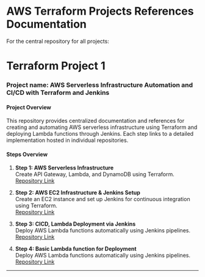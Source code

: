 # AWS Terraform Projects References Documentation
For the central repository for all projects:  

# **Terraform Project 1**
### **Project name: AWS Serverless Infrastructure Automation and CI/CD with Terraform and Jenkins**  



#### **Project Overview**  
This repository provides centralized documentation and references for creating and automating AWS serverless infrastructure using Terraform and deploying Lambda functions through Jenkins. Each step links to a detailed implementation hosted in individual repositories.



#### **Steps Overview**  

1. **Step 1: AWS Serverless Infrastructure**  
   Create API Gateway, Lambda, and DynamoDB using Terraform.  
   [Repository Link](https://github.com/arifhossen/aws-infra-terraform-apigateway-lambda-dynamodb)

2. **Step 2: AWS EC2 Infrastructure & Jenkins Setup**  
   Create an EC2 instance and set up Jenkins for continuous integration using Terraform.  
   [Repository Link](https://github.com/arifhossen/aws-ec2-infra-with-jenkins-setup-by-terraform)

3. **Step 3: CICD, Lambda Deployment via Jenkins**  
   Deploy AWS Lambda functions automatically using Jenkins pipelines.  
   [Repository Link](#)

3. **Step 4: Basic Lambda function for Deployment**  
    Deploy AWS Lambda functions automatically using Jenkins pipelines.  
    [Repository Link](https://github.com/arifhossen/aws-lambda)

---

